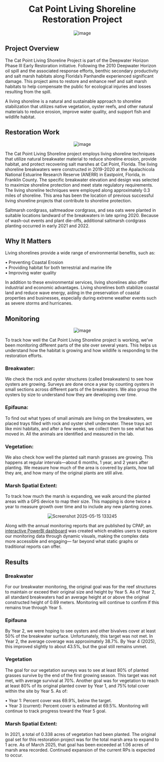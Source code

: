 <div align="center">
  
# Cat Point Living Shoreline Restoration Project

![image](https://github.com/user-attachments/assets/ae4b331b-091e-437e-97a4-2f89674e20d7)

</div>

## Project Overview
The Cat Point Living Shoreline Project is part of the Deepwater Horizon Phase III Early Restoration initiative. Following the 2010 Deepwater Horizon oil spill and the associated response efforts, benthic secondary productivity and salt marsh habitats along Florida’s Panhandle experienced significant damage. This project aims to restore and enhance reef and salt marsh habitats to help compensate the public for ecological injuries and losses resulting from the spill.

A living shoreline is a natural and sustainable approach to shoreline stabilization that utilizes native vegetation, oyster reefs, and other natural materials to reduce erosion, improve water quality, and support fish and wildlife habitat.

## Restoration Work
<div align="center">
  
![image](https://github.com/user-attachments/assets/6231b393-24e1-4242-a1f4-a3f951df14f4)

</div>

The Cat Point Living Shoreline project employs living shoreline techniques that utilize natural breakwater material to reduce shoreline erosion, provide habitat, and protect recovering salt marshes at Cat Point, Florida. The living shoreline breakwaters were constructed in 2019-2020 at the Apalachicola National Estuarine Research Reserve (ANERR) in Eastpoint, Florida, in Franklin County. The specific breakwater elevation and design was selected to maximize shoreline protection and meet state regulatory requirements. The living shoreline techniques were employed along approximately 0.3 miles of shoreline. This area has been the location of previous successful living shoreline projects that contribute to shoreline protection. 

Saltmarsh cordgrass, saltmeadow cordgrass, and sea oats were planted in suitable locations landward of the breakwaters in late spring 2020. Because of wash-out events and plant die-offs, additional saltmarsh cordgrass planting occurred in early 2021 and 2022.

## Why It Matters 
Living shorelines provide a wide range of environmental benefits, such as: 

• Preventing Coastal Erosion <br />
• Providing habitat for both terrestrial and marine life <br />
• Improving water quality <br />

In addition to these environmental services, living shorelines also offer industrial and economic advantages. Living shorelines both stabilize coastal land and reduce wave energy, aiding in the preservation of coastal properties and businesses, especially during extreme weather events such as severe storms and hurricanes.

## Monitoring
<div align="center">
  
![image](https://github.com/user-attachments/assets/76cd846d-ed0c-46c9-b742-f227200b6aa3)

</div>

To track how well the Cat Point Living Shoreline project is working, we’ve been monitoring different parts of the site over several years. This helps us understand how the habitat is growing and how wildlife is responding to the restoration efforts.

### Breakwater: 
We check the rock and oyster structures (called breakwaters) to see how oysters are growing. Surveys are done once a year by counting oysters in small sections across different parts of the breakwaters. We also group the oysters by size to understand how they are developing over time.

### Epifauna:
To find out what types of small animals are living on the breakwaters, we placed trays filled with rock and oyster shell underwater. These trays act like mini habitats, and after a few weeks, we collect them to see what has moved in. All the animals are identified and measured in the lab.

### Vegetation:
We also check how well the planted salt marsh grasses are growing. This happens at regular intervals—about 6 months, 1 year, and 2 years after planting. We measure how much of the area is covered by plants, how tall they are, and how many of the original plants are still alive.

### Marsh Spatial Extent:
To track how much the marsh is expanding, we walk around the planted areas with a GPS device to map their size. This mapping is done twice a year to measure growth over time and to include any new planting zones.

<div align="center">
  
![Screenshot 2025-05-15 133245](https://github.com/user-attachments/assets/a588da1b-fdb9-4b81-9890-8d53ddda9e75)

</div>

Along with the annual monitoring reports that are published by CPAP, an [interactive PowerBI dashboard](https://app.powerbi.com/view?r=eyJrIjoiODhhZGQxZmYtYjYzYy00MTQ0LWI3M2EtZmE3NzdlODdlOGE3IiwidCI6ImI2MjAxOTYwLTQ1YmEtNGI3OC1iMDgwLWYxYzQzM2ZmNmUzNiIsImMiOjZ9) was created which enables users to explore our monitoring data through dynamic visuals, making the complex data more accessible and engaging— far beyond what static graphs or traditional reports can offer.

## Results 
### Breakwater
For our breakwater monitoring, the original goal was for the reef structures to maintain or exceed their original size and height by Year 5. As of Year 2, all standard breakwaters had an average height at or above the original constructed height of 0.69 meters. Monitoring will continue to confirm if this remains true through Year 5.

### Epifauna
By Year 2, we were hoping to see oysters and other bivalves cover at least 50% of the breakwater surface. Unfortunately, this target was not met. In Year 2, the average coverage was approximately 38.7%. By Year 4 (2025), this improved slightly to about 43.5%, but the goal still remains unmet.

### Vegetation
The goal for our vegetation surveys was to see at least 80% of planted grasses survive by the end of the first growing season. This target was not met, with average survival at 70%.
Another goal was for vegetation to reach at least 80% of its original planted cover by Year 1, and 75% total cover within the site by Year 5. As of:

• Year 1: Percent cover was 69.9%, below the target. <br />
• Year 3 (current): Percent cover is estimated at 69.5%. Monitoring will continue to track progress toward the Year 5 goal. <br />

### Marsh Spatial Extent: 
In 2021, a total of 0.338 acres of vegetation had been planted. The original goal set for this restoration project was for the total marsh area to expand to 1 acre. As of March 2025, that goal has been exceeded at 1.06 acres of marsh area recorded. Continued expansion of the current RPs is expected to occur.
